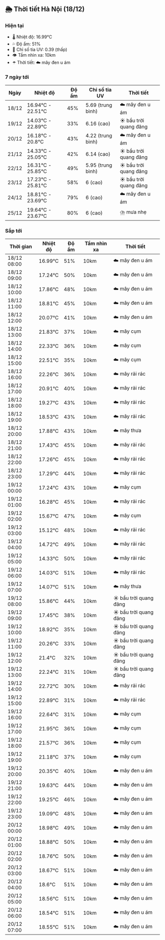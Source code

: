 ## 🌦️ Thời tiết Hà Nội (18/12)

### Hiện tại

- 🌡️ Nhiệt độ: 16.99℃
- 💦 Độ ẩm: 51%
- 🌟 Chỉ số tia UV: 0.39 (thấp)
- 👁️ Tầm nhìn xa: 10km
- ☂️ Thời tiết: ☁️ mây đen u ám

### 7 ngày tới

| Ngày | Nhiệt độ | Độ ẩm | Chỉ số tia UV | Thời tiết |
| --- | --- | --- | --- | --- |
| 18/12 | 16.94℃ - 22.51℃ | 45% | 5.69 (trung bình) | ☁️ mây đen u ám |
| 19/12 | 14.03℃ - 22.89℃ | 33% | 6.16 (cao) | ☀️ bầu trời quang đãng |
| 20/12 | 16.18℃ - 20.8℃ | 43% | 4.22 (trung bình) | ☁️ mây đen u ám |
| 21/12 | 14.33℃ - 25.05℃ | 42% | 6.14 (cao) | ☀️ bầu trời quang đãng |
| 22/12 | 16.31℃ - 25.85℃ | 49% | 5.95 (trung bình) | ☀️ bầu trời quang đãng |
| 23/12 | 17.23℃ - 25.81℃ | 58% | 6 (cao) | ☀️ bầu trời quang đãng |
| 24/12 | 18.81℃ - 23.69℃ | 79% | 6 (cao) | ☁️ mây đen u ám |
| 25/12 | 19.64℃ - 23.67℃ | 80% | 6 (cao) | ⛈️ mưa nhẹ |

### Sắp tới

| Thời gian | Nhiệt độ | Độ ẩm | Tầm nhìn xa | Thời tiết |
| --- | --- | --- | --- | --- |
| 18/12 08:00 | 16.99℃ | 51% | 10km | ☁️ mây đen u ám |
| 18/12 09:00 | 17.24℃ | 50% | 10km | ☁️ mây đen u ám |
| 18/12 10:00 | 17.86℃ | 48% | 10km | ☁️ mây đen u ám |
| 18/12 11:00 | 18.81℃ | 45% | 10km | ☁️ mây đen u ám |
| 18/12 12:00 | 20.07℃ | 41% | 10km | ☁️ mây đen u ám |
| 18/12 13:00 | 21.83℃ | 37% | 10km | ☁️ mây cụm |
| 18/12 14:00 | 22.33℃ | 36% | 10km | ☁️ mây cụm |
| 18/12 15:00 | 22.51℃ | 35% | 10km | ☁️ mây cụm |
| 18/12 16:00 | 22.26℃ | 36% | 10km | ☁️ mây rải rác |
| 18/12 17:00 | 20.91℃ | 40% | 10km | ☁️ mây rải rác |
| 18/12 18:00 | 19.27℃ | 43% | 10km | ☁️ mây rải rác |
| 18/12 19:00 | 18.53℃ | 43% | 10km | ☁️ mây rải rác |
| 18/12 20:00 | 17.88℃ | 43% | 10km | ☁️ mây thưa |
| 18/12 21:00 | 17.43℃ | 45% | 10km | ☁️ mây rải rác |
| 18/12 22:00 | 17.26℃ | 45% | 10km | ☁️ mây rải rác |
| 18/12 23:00 | 17.29℃ | 44% | 10km | ☁️ mây rải rác |
| 19/12 00:00 | 17.24℃ | 43% | 10km | ☁️ mây cụm |
| 19/12 01:00 | 16.28℃ | 45% | 10km | ☁️ mây rải rác |
| 19/12 02:00 | 15.67℃ | 47% | 10km | ☁️ mây cụm |
| 19/12 03:00 | 15.12℃ | 48% | 10km | ☁️ mây rải rác |
| 19/12 04:00 | 14.72℃ | 49% | 10km | ☁️ mây rải rác |
| 19/12 05:00 | 14.33℃ | 50% | 10km | ☁️ mây rải rác |
| 19/12 06:00 | 14.03℃ | 51% | 10km | ☁️ mây rải rác |
| 19/12 07:00 | 14.07℃ | 51% | 10km | ☁️ mây thưa |
| 19/12 08:00 | 15.86℃ | 44% | 10km | ☀️ bầu trời quang đãng |
| 19/12 09:00 | 17.45℃ | 38% | 10km | ☀️ bầu trời quang đãng |
| 19/12 10:00 | 18.92℃ | 35% | 10km | ☀️ bầu trời quang đãng |
| 19/12 11:00 | 20.26℃ | 33% | 10km | ☀️ bầu trời quang đãng |
| 19/12 12:00 | 21.4℃ | 32% | 10km | ☀️ bầu trời quang đãng |
| 19/12 13:00 | 22.24℃ | 31% | 10km | ☀️ bầu trời quang đãng |
| 19/12 14:00 | 22.72℃ | 30% | 10km | ☁️ mây rải rác |
| 19/12 15:00 | 22.89℃ | 31% | 10km | ☁️ mây rải rác |
| 19/12 16:00 | 22.64℃ | 31% | 10km | ☁️ mây cụm |
| 19/12 17:00 | 21.95℃ | 36% | 10km | ☁️ mây cụm |
| 19/12 18:00 | 21.57℃ | 36% | 10km | ☁️ mây cụm |
| 19/12 19:00 | 21.18℃ | 37% | 10km | ☁️ mây cụm |
| 19/12 20:00 | 20.35℃ | 40% | 10km | ☁️ mây đen u ám |
| 19/12 21:00 | 19.63℃ | 44% | 10km | ☁️ mây đen u ám |
| 19/12 22:00 | 19.25℃ | 46% | 10km | ☁️ mây đen u ám |
| 19/12 23:00 | 19.09℃ | 48% | 10km | ☁️ mây đen u ám |
| 20/12 00:00 | 18.98℃ | 49% | 10km | ☁️ mây đen u ám |
| 20/12 01:00 | 18.88℃ | 50% | 10km | ☁️ mây đen u ám |
| 20/12 02:00 | 18.76℃ | 50% | 10km | ☁️ mây đen u ám |
| 20/12 03:00 | 18.67℃ | 51% | 10km | ☁️ mây đen u ám |
| 20/12 04:00 | 18.6℃ | 51% | 10km | ☁️ mây đen u ám |
| 20/12 05:00 | 18.56℃ | 51% | 10km | ☁️ mây đen u ám |
| 20/12 06:00 | 18.54℃ | 51% | 10km | ☁️ mây đen u ám |
| 20/12 07:00 | 18.55℃ | 51% | 10km | ☁️ mây đen u ám |
